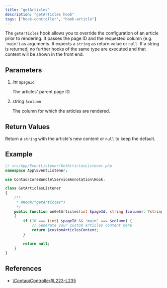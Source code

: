 ```yaml
---
title: "getArticles"
description: "getArticles hook"
tags: ["hook-controller", "hook-article"]
---
```


The `getArticles` hook allows you to override the configuration of an article 
prior to rendering. It passes the page ID and the requested column (e.g. `'main'`)
as arguments. It expects a `string` as return value or `null`. If a string is
returned, no further hooks of the same type are executed and that content will
be shown in the front end.


## Parameters

1. *int* `$pageId`

    The articles' parent page ID.

2. *string* `$column`

    The column for which the articles are rendered.


## Return Values

Return a `string` with the article's new content or `null` to keep the default.


## Example

```php
// src/App/EventListener/GetArticlesListener.php
namespace App\EventListener;

use Contao\CoreBundle\ServiceAnnotation\Hook;

class GetArticlesListener
{
    /**
     * @Hook("getArticles")
     */
    public function onGetArticles(int $pageId, string $column): ?string
    {
        if (10 === (int) $pageId && 'main' === $column) {
            // Generate your custom articles content here
            return $customArticlesContent;
        }

        return null;
    }
}
```


## References

* [\Contao\Controller#L223-L235](https://github.com/contao/contao/blob/4.7.6/core-bundle/src/Resources/contao/library/Contao/Controller.php#L223-L235)
